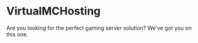 # VirtualMCHosting
Are you looking for the perfect gaming server solution? We've got you on this one.

